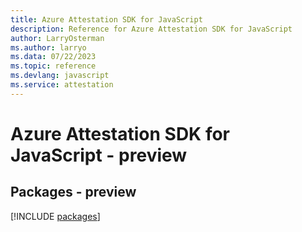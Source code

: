 ```yaml
---
title: Azure Attestation SDK for JavaScript
description: Reference for Azure Attestation SDK for JavaScript
author: LarryOsterman
ms.author: larryo
ms.data: 07/22/2023
ms.topic: reference
ms.devlang: javascript
ms.service: attestation
---
```

# Azure Attestation SDK for JavaScript - preview
## Packages - preview
[!INCLUDE [packages](attestation-index.md)]